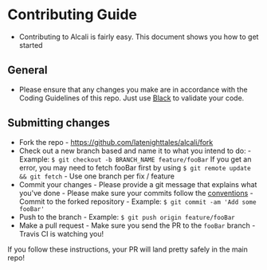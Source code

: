 # Contributing Guide

- Contributing to Alcali is fairly easy. This document shows you how to get started

## General
- Please ensure that any changes you make are in accordance with the Coding Guidelines of this repo.
Just use [Black](https://github.com/python/black) to validate your code.

## Submitting changes

- Fork the repo
      - <https://github.com/latenighttales/alcali/fork>
- Check out a new branch based and name it to what you intend to do:
      - Example:
        ````
        $ git checkout -b BRANCH_NAME feature/fooBar
        ````
        If you get an error, you may need to fetch fooBar first by using
        ````
        $ git remote update && git fetch
        ````
      - Use one branch per fix / feature
- Commit your changes
      - Please provide a git message that explains what you've done
      - Please make sure your commits follow the [conventions](https://gist.github.com/robertpainsi/b632364184e70900af4ab688decf6f53#file-commit-message-guidelines-md)
      - Commit to the forked repository
      - Example:
        ````
        $ git commit -am 'Add some fooBar'
        ````
- Push to the branch
      - Example:
        ````
        $ git push origin feature/fooBar
        ````
- Make a pull request
      - Make sure you send the PR to the <code>fooBar</code> branch
      - Travis CI is watching you!

If you follow these instructions, your PR will land pretty safely in the main repo!